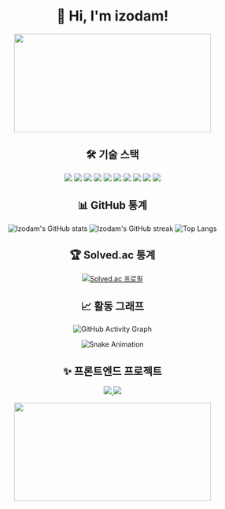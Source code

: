 <h1 align="center">👋 Hi, I'm izodam!</h1>
<p align="center">
  <img src="https://media.giphy.com/media/qgQUggAC3Pfv687qPC/giphy.gif" width="400" height="200"/>
</p>

<h2 align="center">🛠️ 기술 스택</h2>
<p align="center">
  <img src="https://img.shields.io/badge/-HTML5-E34F26?style=flat&logo=html5&logoColor=white" />
  <img src="https://img.shields.io/badge/-CSS3-1572B6?style=flat&logo=css3&logoColor=white" />
  <img src="https://img.shields.io/badge/-JavaScript-F7DF1E?style=flat&logo=javascript&logoColor=black" />
  <img src="https://img.shields.io/badge/-TypeScript-3178C6?style=flat&logo=typescript&logoColor=white" />
  <img src="https://img.shields.io/badge/-React-61DAFB?style=flat&logo=react&logoColor=white" />
  <img src="https://img.shields.io/badge/-Vue.js-4FC08D?style=flat&logo=vue.js&logoColor=white" />
  <img src="https://img.shields.io/badge/-Python-3776AB?style=flat&logo=python&logoColor=white" />
  <img src="https://img.shields.io/badge/-Django-092E20?style=flat&logo=django&logoColor=white" />
  <img src="https://img.shields.io/badge/-C-A8B9CC?style=flat&logo=c&logoColor=black" />
  <img src="https://img.shields.io/badge/-Java-007396?style=flat&logo=java&logoColor=white" />
</p>

<h2 align="center">📊 GitHub 통계</h2>
<p align="center">
  <img src="https://github-readme-stats.vercel.app/api?username=izodam&show_icons=true&theme=radical" alt="Izodam's GitHub stats" />
  <img src="https://github-readme-streak-stats.herokuapp.com/?user=izodam&theme=radical" alt="Izodam's GitHub streak" />
  <img src="https://github-readme-stats.vercel.app/api/top-langs/?username=izodam&layout=compact&theme=radical" alt="Top Langs" />
</p>

<h2 align="center">🏆 Solved.ac 통계</h2>
<p align="center">
  <a href="https://solved.ac/juyun7908" target="_blank">
    <img src="http://mazassumnida.wtf/api/v2/generate_badge?boj=juyun7908" alt="Solved.ac 프로필" />
  </a>
</p>

<h2 align="center">📈 활동 그래프</h2>
<p align="center">
  <img src="https://activity-graph.herokuapp.com/graph?username=izodam&theme=react-dark" alt="GitHub Activity Graph" />
</p>

<p align="center">
  <img src="https://github.com/izodam/izodam/raw/output/github-contribution-grid-snake.svg" alt="Snake Animation" />
</p>

<h2 align="center">✨ 프론트엔드 프로젝트</h2>
<p align="center">
  <a href="https://github.com/izodam/project1" target="_blank">
    <img src="https://img.shields.io/badge/-Project%201-000000?style=for-the-badge&logo=github&logoColor=white" />
  </a>
  <a href="https://github.com/izodam/project2" target="_blank">
    <img src="https://img.shields.io/badge/-Project%202-000000?style=for-the-badge&logo=github&logoColor=white" />
  </a>
</p>

<p align="center">
  <img src="https://media.giphy.com/media/jRfGciTytgK1ly2aXS/giphy.gif" width="400" height="200"/>
</p>

